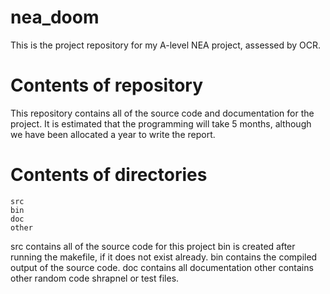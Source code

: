# nea_doom

This is the project repository for my A-level NEA project, assessed by OCR.


# Contents of repository

This repository contains all of the source code and documentation for the project.
It is estimated that the programming will take 5 months, although we have been allocated a year to write the report.


# Contents of directories

    src
    bin
    doc
    other
src contains all of the source code for this project
bin is created after running the makefile, if it does not exist already. bin contains the compiled output of the source code.
doc contains all documentation
other contains other random code shrapnel or test files.
